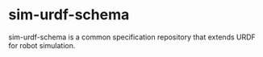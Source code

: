 # sim-urdf-schema
sim-urdf-schema is a common specification repository that extends URDF for robot simulation.
